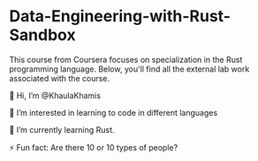 # Data-Engineering-with-Rust-Sandbox
This course from Coursera focuses on specialization in the Rust programming language. Below, you'll find all the external lab work associated with the course.

👋 Hi, I’m @KhaulaKhamis

👀 I’m interested in learning to code in different languages

🌱 I’m currently learning Rust.

⚡ Fun fact: Are there 10 or 10 types of people?

